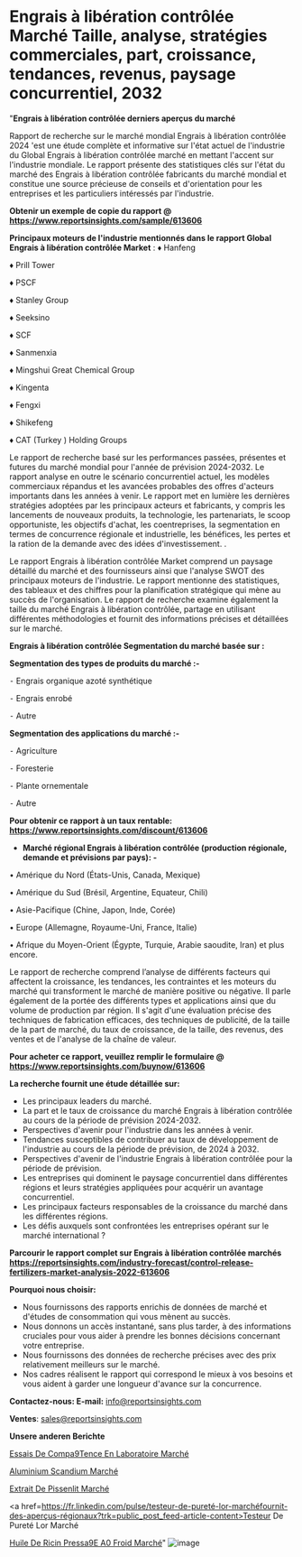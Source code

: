 # Engrais à libération contrôlée Marché Taille, analyse, stratégies commerciales, part, croissance, tendances, revenus, paysage concurrentiel, 2032

"<strong>Engrais à libération contrôlée derniers aperçus du marché</strong>

Rapport de recherche sur le marché mondial Engrais à libération contrôlée 2024 'est une étude complète et informative sur l'état actuel de l'industrie du Global Engrais à libération contrôlée marché en mettant l'accent sur l'industrie mondiale. Le rapport présente des statistiques clés sur l'état du marché des Engrais à libération contrôlée fabricants du marché mondial et constitue une source précieuse de conseils et d'orientation pour les entreprises et les particuliers intéressés par l'industrie.

<strong>Obtenir un exemple de copie du rapport @ <a href=https://www.reportsinsights.com/sample/613606>https://www.reportsinsights.com/sample/613606</a></strong>

<strong>Principaux moteurs de l'industrie mentionnés dans le rapport Global Engrais à libération contrôlée Market</strong> :
♦ Hanfeng

♦ Prill Tower

♦ PSCF

♦ Stanley Group

♦ Seeksino

♦ SCF

♦ Sanmenxia

♦ Mingshui Great Chemical Group

♦ Kingenta

♦ Fengxi

♦ Shikefeng

♦ CAT (Turkey ) Holding Groups

Le rapport de recherche basé sur les performances passées, présentes et futures du marché mondial pour l'année de prévision 2024-2032. Le rapport analyse en outre le scénario concurrentiel actuel, les modèles commerciaux répandus et les avancées probables des offres d'acteurs importants dans les années à venir. Le rapport met en lumière les dernières stratégies adoptées par les principaux acteurs et fabricants, y compris les lancements de nouveaux produits, la technologie, les partenariats, le scoop opportuniste, les objectifs d'achat, les coentreprises, la segmentation en termes de concurrence régionale et industrielle, les bénéfices, les pertes et la ration de la demande avec des idées d'investissement. .

Le rapport Engrais à libération contrôlée Market comprend un paysage détaillé du marché et des fournisseurs ainsi que l'analyse SWOT des principaux moteurs de l'industrie. Le rapport mentionne des statistiques, des tableaux et des chiffres pour la planification stratégique qui mène au succès de l'organisation. Le rapport de recherche examine également la taille du marché Engrais à libération contrôlée, partage en utilisant différentes méthodologies et fournit des informations précises et détaillées sur le marché.

<strong>Engrais à libération contrôlée Segmentation du marché basée sur :</strong>

<strong>Segmentation des types de produits du marché :-</strong>

⁃ Engrais organique azoté synthétique

⁃ Engrais enrobé

⁃ Autre

<strong>Segmentation des applications du marché :-</strong>

⁃ Agriculture

⁃ Foresterie

⁃ Plante ornementale

⁃ Autre

<strong>Pour obtenir ce rapport à un taux rentable: <a href=https://www.reportsinsights.com/discount/613606>https://www.reportsinsights.com/discount/613606</a></strong>
<ul>
  <li><strong>Marché régional Engrais à libération contrôlée (production régionale, demande et prévisions par pays): -</strong></li>
</ul>
• Amérique du Nord (États-Unis, Canada, Mexique)

• Amérique du Sud (Brésil, Argentine, Equateur, Chili)

• Asie-Pacifique (Chine, Japon, Inde, Corée)

• Europe (Allemagne, Royaume-Uni, France, Italie)

• Afrique du Moyen-Orient (Égypte, Turquie, Arabie saoudite, Iran) et plus encore.

Le rapport de recherche comprend l’analyse de différents facteurs qui affectent la croissance, les tendances, les contraintes et les moteurs du marché qui transforment le marché de manière positive ou négative. Il parle également de la portée des différents types et applications ainsi que du volume de production par région. Il s'agit d'une évaluation précise des techniques de fabrication efficaces, des techniques de publicité, de la taille de la part de marché, du taux de croissance, de la taille, des revenus, des ventes et de l'analyse de la chaîne de valeur.

<strong>Pour acheter ce rapport, veuillez remplir le formulaire @   <a href=https://www.reportsinsights.com/buynow/613606>https://www.reportsinsights.com/buynow/613606</a></strong>

<strong>La recherche fournit une étude détaillée sur:</strong>
<ul>
  <li>Les principaux leaders du marché.</li>
  <li>La part et le taux de croissance du marché Engrais à libération contrôlée au cours de la période de prévision 2024-2032.</li>
  <li>Perspectives d'avenir pour l'industrie dans les années à venir.</li>
  <li>Tendances susceptibles de contribuer au taux de développement de l'industrie au cours de la période de prévision, de 2024 à 2032.</li>
  <li>Perspectives d'avenir de l'industrie Engrais à libération contrôlée pour la période de prévision.</li>
  <li>Les entreprises qui dominent le paysage concurrentiel dans différentes régions et leurs stratégies appliquées pour acquérir un avantage concurrentiel.</li>
  <li>Les principaux facteurs responsables de la croissance du marché dans les différentes régions.</li>
  <li>Les défis auxquels sont confrontées les entreprises opérant sur le marché international ?</li>
</ul>

<strong>Parcourir le rapport complet sur Engrais à libération contrôlée marchés <a href=https://reportsinsights.com/industry-forecast/control-release-fertilizers-market-analysis-2022-613606>https://reportsinsights.com/industry-forecast/control-release-fertilizers-market-analysis-2022-613606</a></strong>

<strong>Pourquoi nous choisir:</strong>
<ul>
  <li>Nous fournissons des rapports enrichis de données de marché et d'études de consommation qui vous mènent au succès.</li>
  <li>Nous donnons un accès instantané, sans plus tarder, à des informations cruciales pour vous aider à prendre les bonnes décisions concernant votre entreprise.</li>
  <li>Nous fournissons des données de recherche précises avec des prix relativement meilleurs sur le marché.</li>
  <li>Nos cadres réalisent le rapport qui correspond le mieux à vos besoins et vous aident à garder une longueur d'avance sur la concurrence.</li>
</ul>
<strong>Contactez-nous:
</strong><strong>E-mail:</strong> <a href=mailto:info@reportsinsights.com>info@reportsinsights.com</a>

<strong>Ventes</strong>: <a href=mailto:sales@reportsinsights.com>sales@reportsinsights.com</a>

<strong>Unsere anderen Berichte</strong>

<a href=https://www.linkedin.com/pulse/essais-de-comp%C3%A9tence-en-laboratoire-march%C3%A9-eevqf/>Essais De Compa9Tence En Laboratoire Marché</a>

<a href=https://www.linkedin.com/pulse/aluminium-scandium-march%C3%A9-2024-taille-part-v3ksc/>Aluminium Scandium Marché</a>

<a href=https://www.linkedin.com/pulse/extrait-de-pissenlit-marchéanalyse-du-rapport-sbgtc/>Extrait De Pissenlit Marché</a>

<a href=https://fr.linkedin.com/pulse/testeur-de-pureté-lor-marchéfournit-des-aperçus-régionaux?trk=public_post_feed-article-content>Testeur De Pureté Lor Marché</a>

<a href=https://www.linkedin.com/pulse/huile-de-ricin-press%C3%A9e-%C3%A0-froid-march%C3%A9-tendance-f2umf/>Huile De Ricin Pressa9E A0 Froid Marché</a>"
![image](https://github.com/daminid12/RItrends/assets/158430485/79d44ea7-0b91-4fd1-bb1d-fb4ecc00e5da)

